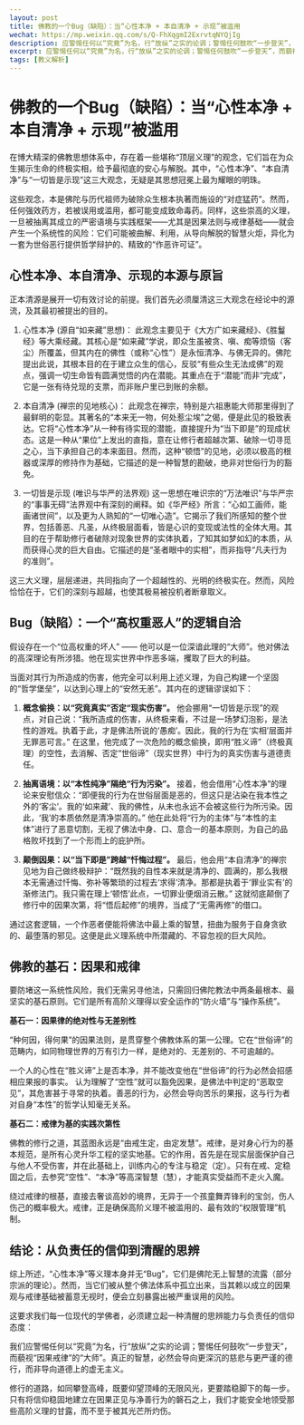 ```yaml
---
layout: post
title: 佛教的一个Bug（缺陷）：当“心性本净 + 本自清净 + 示现”被滥用
wechat: https://mp.weixin.qq.com/s/Q-FhXqgmI2ExrvtqNYQjIg
description: 应警惕任何以“究竟”为名，行“放纵”之实的论调；警惕任何鼓吹“一步登天”，而藐视“因果戒律”的“大师”。真正的智慧，必然会导向更深沉的慈悲与更严谨的德行，而非导向道德上的虚无主义。
excerpt: 应警惕任何以“究竟”为名，行“放纵”之实的论调；警惕任何鼓吹“一步登天”，而藐视“因果戒律”的“大师”。真正的智慧，必然会导向更深沉的慈悲与更严谨的德行，而非导向道德上的虚无主义。
tags: [教义解析]
---
```



# 佛教的一个Bug（缺陷）：当“心性本净 + 本自清净 + 示现”被滥用

在博大精深的佛教思想体系中，存在着一些堪称“顶层义理”的观念，它们旨在为众生揭示生命的终极实相，给予最彻底的安心与解脱。其中，“心性本净”、“本自清净”与“一切皆是示现”这三大观念，无疑是其思想冠冕上最为耀眼的明珠。

这些观念，本是佛陀与历代祖师为破除众生根本执著而施设的“对症猛药”。然而，任何强效药方，若被误用或滥用，都可能变成致命毒药。同样，这些崇高的义理，一旦被抽离其成立的严密语境与实践框架——尤其是因果法则与戒律基础——就会产生一个系统性的风险：它们可能被曲解、利用，从导向解脱的智慧火炬，异化为一套为世俗恶行提供哲学辩护的、精致的“作恶许可证”。

## 心性本净、本自清净、示现的本源与原旨

正本清源是展开一切有效讨论的前提。我们首先必须厘清这三大观念在经论中的源流，及其最初被提出的目的。

1.  心性本净 (源自“如来藏”思想)：
    此观念主要见于《大方广如来藏经》、《胜鬘经》等大乘经藏。其核心是“如来藏”学说，即众生虽被贪、嗔、痴等烦恼（客尘）所覆盖，但其内在的佛性（或称“心性”）是永恒清净、与佛无异的。佛陀提出此说，其根本目的在于建立众生的信心，反驳“有些众生无法成佛”的观点，强调一切生命皆有圆满觉悟的内在潜能。其重点在于“潜能”而非“完成”，它是一张有待兑现的支票，而非账户里已到账的余额。

2.  本自清净 (禅宗的见地核心)：
    此观念在禅宗，特别是六祖惠能大师那里得到了最鲜明的彰显。其著名的“本来无一物，何处惹尘埃”之偈，便是此见的极致表达。它将“心性本净”从一种有待实现的潜能，直接提升为“当下即是”的现成状态。这是一种从“果位”上发出的直指，意在让修行者超越次第、破除一切寻觅之心，当下承担自己的本来面目。然而，这种“顿悟”的见地，必须以极高的根器或深厚的修持作为基础，它描述的是一种智慧的勘破，绝非对世俗行为的豁免。

3.  一切皆是示现 (唯识与华严的法界观)
    这一思想在唯识宗的“万法唯识”与华严宗的“事事无碍”法界观中有深刻的阐释。如《华严经》所言：“心如工画师，能画诸世间”，以及更为人熟知的“一切唯心造”。它揭示了我们所感知的整个世界，包括善恶、凡圣，从终极层面看，皆是心识的变现或法性的全体大用。其目的在于帮助修行者破除对现象世界的实体执着，了知其如梦如幻的本质，从而获得心灵的巨大自由。它描述的是“圣者眼中的实相”，而非指导“凡夫行为的准则”。

这三大义理，层层递进，共同指向了一个超越性的、光明的终极实在。然而，风险恰恰在于，它们的深刻与超越，也使其极易被投机者断章取义。

## Bug（缺陷）：一个“高权重恶人”的逻辑自洽

假设存在一个“位高权重的坏人” —— 他可以是一位深谙此理的“大师”。他对佛法的高深理论有所涉猎。他在现实世界中作恶多端，攫取了巨大的利益。

当面对其行为所造成的伤害，他完全可以利用上述义理，为自己构建一个坚固的“哲学堡垒”，以达到心理上的“安然无恙”。其内在的逻辑谬误如下：

1.  **概念偷换：以“究竟真实”否定“现实伤害”。**
    他会挪用“一切皆是示现”的观点，对自己说：“我所造成的伤害，从终极来看，不过是一场梦幻泡影，是法性的游戏。执着于此，才是佛法所说的‘愚痴’。因此，我的行为在‘实相’层面并无罪恶可言。” 在这里，他完成了一次危险的概念偷换，即用“胜义谛”（终极真理）的空性，去消解、否定“世俗谛”（现实世界）中行为的真实伤害与道德责任。

2.  **抽离语境：以“本性纯净”隔绝“行为污染”。**
    接着，他会借用“心性本净”的理论来安慰信众：“即便我的行为在世俗层面是恶的，但这只是沾染在我本性之外的‘客尘’。我的‘如来藏’、我的佛性，从未也永远不会被这些行为所污染。因此，‘我’的本质依然是清净崇高的。” 他在此处将“行为的主体”与“本性的主体”进行了恶意切割，无视了佛法中身、口、意合一的基本原则，为自己的品格败坏找到了一个形而上的庇护所。

3.  **颠倒因果：以“当下即是”跨越“忏悔过程”。**
    最后，他会用“本自清净”的禅宗见地为自己做终极辩护：“既然我的自性本来就是清净的、圆满的，那么我根本无需通过忏悔、弥补等繁琐的过程去‘求得’清净。那都是执着于‘罪业实有’的渐修法门。我只需在理上‘顿悟’此点，一切罪业便烟消云散。” 这就彻底颠倒了修行中的因果次第，将“悟后起修”的境界，当成了“无需再修”的借口。

通过这套逻辑，一个作恶者便能将佛法中最上乘的智慧，扭曲为服务于自身贪欲的、最堕落的邪见。这便是此义理系统中所潜藏的、不容忽视的巨大风险。

## 佛教的基石：因果和戒律

要防堵这一系统性风险，我们无需另寻他法，只需回归佛陀教法中两条最根本、最坚实的基石原则。它们是所有高阶义理得以安全运作的“防火墙”与“操作系统”。

**基石一：因果律的绝对性与无差别性**

“种何因，得何果”的因果法则，是贯穿整个佛教体系的第一公理。它在“世俗谛”的范畴内，如同物理世界的万有引力一样，是绝对的、无差别的、不可逾越的。

一个人的心性在“胜义谛”上是否本净，并不能改变他在“世俗谛”的行为必然会招感相应果报的事实。 认为理解了“空性”就可以豁免因果，是佛法中判定的“恶取空见”，其危害甚于寻常的执着。善恶的行为，必然会导向苦乐的果报，这与行为者对自身“本性”的哲学认知毫无关系。

**基石二：戒律为基的实践次第性**
   
佛教的修行之道，其蓝图永远是“由戒生定，由定发慧”。戒律，是对身心行为的基本规范，是所有心灵升华工程的坚实地基。它的作用，首先是在现实层面保护自己与他人不受伤害，并在此基础上，训练内心的专注与稳定（定）。只有在戒、定稳固之后，去参究“空性”、“本净”等高深智慧（慧），才能真实受益而不走火入魔。

绕过戒律的根基，直接去奢谈高妙的境界，无异于一个孩童舞弄锋利的宝剑，伤人伤己的概率极大。戒律，正是确保高阶义理不被滥用的、最有效的“权限管理”机制。

## 结论：从负责任的信仰到清醒的思辨

综上所述，“心性本净”等义理本身并无“Bug”，它们是佛陀无上智慧的流露（部分宗派的理论）。然而，当它们被从整个佛法体系中孤立出来，当其赖以成立的因果观与戒律基础被蓄意无视时，便会立刻暴露出被严重误用的风险。

这要求我们每一位现代的学佛者，必须建立起一种清醒的思辨能力与负责任的信仰态度：

我们应警惕任何以“究竟”为名，行“放纵”之实的论调；警惕任何鼓吹“一步登天”，而藐视“因果戒律”的“大师”。真正的智慧，必然会导向更深沉的慈悲与更严谨的德行，而非导向道德上的虚无主义。

修行的道路，如同攀登高峰，既要仰望顶峰的无限风光，更要踏稳脚下的每一步。只有将信仰稳固地建立在因果正见与净善行为的磐石之上，我们才能安全地领受那些高阶义理的甘露，而不至于被其光芒所灼伤。

